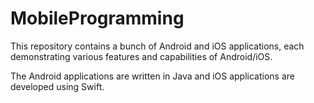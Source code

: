 # MobileProgramming

This repository contains a bunch of Android and iOS applications, each demonstrating various features and capabilities of Android/iOS.

The Android applications are written in Java and iOS applications are developed using Swift.
